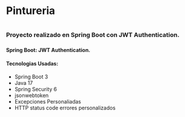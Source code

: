 <h1>Pintureria<h1>

<h3>Proyecto realizado en Spring Boot con JWT Authentication.<h3>

<h4>Spring Boot: JWT Authentication.</h4>

<h4>Tecnologias Usadas:</h4>

<ul>
   <li>Spring Boot 3</li>
   <li>Java 17</li>
   <li>Spring Security 6</li>
   <li>jsonwebtoken</li>
   <li>Excepciones Personaliadas</li>
   <li>HTTP status code errores personalizados</li>
</ul>

